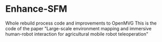 # Enhance-SFM
Whole rebuild process code and improvements to OpenMVG
This is the code of the paper "Large-scale environment mapping and immersive human-robot interaction for agricultural mobile robot teleoperation"
